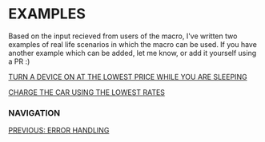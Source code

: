 # EXAMPLES

Based on the input recieved from users of the macro, I've written two examples of real life scenarios in which the macro can be used. If you have another example which can be added, let me know, or add it yourself using a PR :)

[TURN A DEVICE ON AT THE LOWEST PRICE WHILE YOU ARE SLEEPING](6a-dishwasher_overnight.md)

[CHARGE THE CAR USING THE LOWEST RATES](6b-charge_car.md)


### NAVIGATION
[PREVIOUS: ERROR HANDLING](5-error_handling.md)